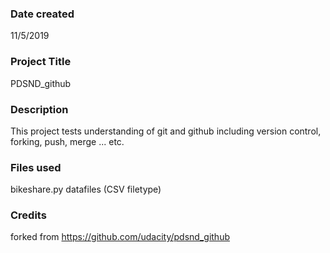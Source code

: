 ### Date created
11/5/2019

### Project Title
PDSND_github

### Description
This project tests understanding of git and github including version control,
forking, push, merge ... etc.

### Files used
bikeshare.py
datafiles (CSV filetype)

### Credits
forked from https://github.com/udacity/pdsnd_github
